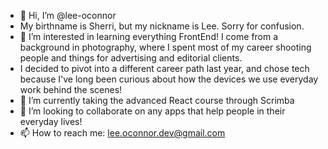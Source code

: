 - 👋 Hi, I’m @lee-oconnor
- My birthname is Sherri, but my nickname is Lee. Sorry for confusion.
- 👀 I’m interested in learning everything FrontEnd! I come from a background in photography, where I spent most of my career shooting people and things for advertising and editorial clients.
- I decided to pivot into a different career path last year, and chose tech because I've long been curious about how the devices we use everyday work behind the scenes! 
- 🌱 I’m currently taking the advanced React course through Scrimba 
- 💞️ I’m looking to collaborate on any apps that help people in their everyday lives!
- 📫 How to reach me: lee.oconnor.dev@gmail.com

<!---
lee-oconnor/lee-oconnor is a ✨ special ✨ repository because its `README.md` (this file) appears on your GitHub profile.
You can click the Preview link to take a look at your changes.
--->
